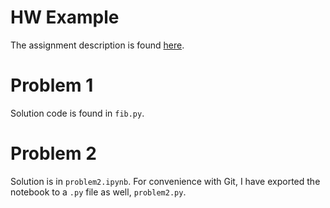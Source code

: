 # HW Example

The assignment description is found [here](https://github.com/jmbejara/comp-econ-sp18/tree/master/HW/hw-example).

# Problem 1

Solution code is found in `fib.py`.

# Problem 2

Solution is in `problem2.ipynb`. For convenience with Git, I have exported the notebook to a `.py` file
as well, `problem2.py`.